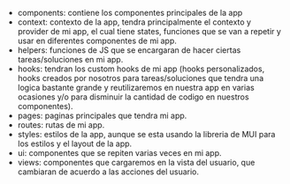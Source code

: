 * components: contiene los componentes principales de la app
* context: contexto de la app, tendra principalmente el contexto y provider de mi app, el cual tiene states, funciones que se van a repetir y usar en diferentes componentes de mi app.
* helpers: funciones de JS que se encargaran de hacer ciertas tareas/soluciones en mi app.
* hooks: tendran los custom hooks de mi app (hooks personalizados, hooks creados por nosotros para tareas/soluciones que tendra una logica bastante grande y reutilizaremos en nuestra app en varias ocasiones y/o para disminuir la cantidad de codigo en nuestros componentes).
* pages: paginas principales que tendra mi app.
* routes: rutas de mi app.
* styles: estilos de la app, aunque se esta usando la libreria de MUI para los estilos y el layout de la app.
* ui: componentes que se repiten varias veces en mi app.
* views: componentes que cargaremos en la vista del usuario, que cambiaran de acuerdo a las acciones del usuario.